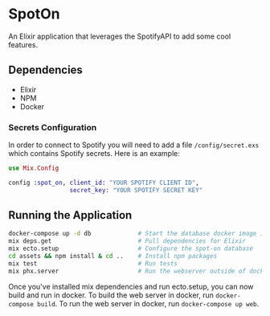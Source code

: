 # SpotOn

An Elixir application that leverages the SpotifyAPI to add some cool features.

## Dependencies
- Elixir
- NPM
- Docker

### Secrets Configuration
In order to connect to Spotify you will need to add a file `/config/secret.exs` which contains Spotify secrets. 
Here is an example:

```elixir
use Mix.Config

config :spot_on, client_id: "YOUR SPOTIFY CLIENT ID",
                 secret_key: "YOUR SPOTIFY SECRET KEY"
```   

## Running the Application

```bash
docker-compose up -d db             # Start the database docker image in detached mode
mix deps.get                        # Pull dependencies for Elixir
mix ecto.setup                      # Configure the spot-on database
cd assets && npm install & cd ..    # Install npm packages
mix test                            # Run tests
mix phx.server                      # Run the webserver outside of docker 

```

Once you've installed mix dependencies and run ecto.setup, you can now build and run in docker. To build the web server 
in docker, run `docker-compose build`. To run the web server in docker, run `docker-compose up web`.
